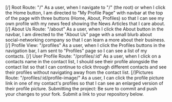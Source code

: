 [/]  Root Route: "/"
        As a user, when I navigate to "/" (the root) or when I click the Home button, I am directed to "My Profile Page" with navbar at the top of the page with three buttons (Home, About, Profiles) so that I can see my own profile with my news feed showing the News Articles that I care about.
[/]  About Us Route: "/about"
        As a user, when I click the About button in the navbar, I am directed to the "About Us" page with a small blurb about social-networking company so that I can learn a more about their business.
[/]  Profile View: "/profiles"
        As a user, when I click the Profiles buttons in the navigation bar, I am sent to "Profiles" page so I can see a list of my contacts.
[/]  User Profile Route: "/profiles/:id"
        As a user, when I click on a contacts name in the contact list, I should see their profile alongside the contact list so that I can continue to click through different contacts and see their profiles without navigating away from the contact list.
[/]Pictures Route: "/profiles/:id/profile-image/"
        As a user, I can click the profile picture link in one of my contact's profiles so that I can see an enlarged version of their profile picture.
Submitting the project:
Be sure to commit and push your changes to your fork.
Submit a link to your repository below.